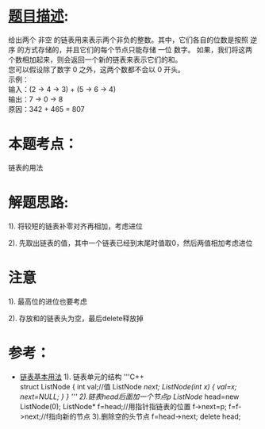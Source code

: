 # [题目描述](https://leetcode-cn.com/problems/add-two-numbers):  
给出两个 非空 的链表用来表示两个非负的整数。其中，它们各自的位数是按照 逆序 的方式存储的，并且它们的每个节点只能存储 一位 数字。
如果，我们将这两个数相加起来，则会返回一个新的链表来表示它们的和。  
您可以假设除了数字 0 之外，这两个数都不会以 0 开头。  
示例：  
输入：(2 -> 4 -> 3) + (5 -> 6 -> 4)  
输出：7 -> 0 -> 8  
原因：342 + 465 = 807  
# 本题考点：
  
   链表的用法
  
# 解题思路:

  1). 将较短的链表补零对齐再相加，考虑进位
  
  2). 先取出链表的值，其中一个链表已经到末尾时值取0，然后两值相加考虑进位

# 注意
  1). 最高位的进位也要考虑
  
  2). 存放和的链表头为空，最后delete释放掉


# 参考：
- [链表基本用法](https://blog.csdn.net/sinat_35512245/article/details/54600187)
  1). 链表单元的结构
  '''C++  
    struct ListNode
    {
      int val;//值
      ListNode *next;
      ListNode(int x) 
      {
        val=x;
        next=NULL;
      }
    }
  '''
  2).链表head后面加一个节点p
  ListNode* head=new ListNode(0);
  ListNode* f=head;//用指针指链表的位置
  f->next=p;
  f=f->next;//f指向新的节点
  3).删除空的头节点
  f=head->next;
  delete head;
  
